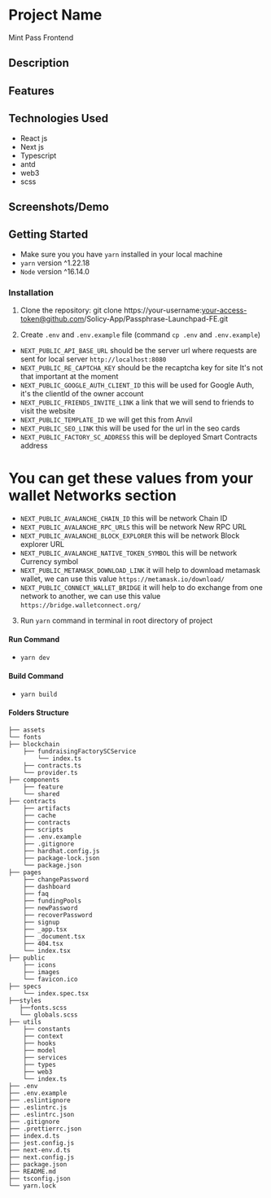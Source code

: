 # Project Name

Mint Pass Frontend

## Description

## Features

## Technologies Used

- React js
- Next js
- Typescript
- antd
- web3
- scss

## Screenshots/Demo

## Getting Started

- Make sure you you have `yarn` installed in your local machine
- `yarn` version ^1.22.18
- `Node` version ^16.14.0

### Installation

1. Clone the repository:
   git clone https://your-username:your-access-token@github.com/Solicy-App/Passphrase-Launchpad-FE.git

2. Create `.env` and `.env.example` file (command `cp .env` and `.env.example`)

- `NEXT_PUBLIC_API_BASE_URL` should be the server url where requests are sent
  for local server `http://localhost:8080`
- `NEXT_PUBLIC_RE_CAPTCHA_KEY` should be the recaptcha key for site
  It's not that important at the moment
- `NEXT_PUBLIC_GOOGLE_AUTH_CLIENT_ID` this will be used for Google Auth, it's the clientId of the owner account
- `NEXT_PUBLIC_FRIENDS_INVITE_LINK` a link that we will send to friends to visit the website
- `NEXT_PUBLIC_TEMPLATE_ID` we will get this from Anvil
- `NEXT_PUBLIC_SEO_LINK` this will be used for the url in the seo cards
- `NEXT_PUBLIC_FACTORY_SC_ADDRESS` this will be deployed Smart Contracts address

# You can get these values from your wallet Networks section

- `NEXT_PUBLIC_AVALANCHE_CHAIN_ID` this will be network Chain ID
- `NEXT_PUBLIC_AVALANCHE_RPC_URLS` this will be network New RPC URL
- `NEXT_PUBLIC_AVALANCHE_BLOCK_EXPLORER` this will be network Block explorer URL
- `NEXT_PUBLIC_AVALANCHE_NATIVE_TOKEN_SYMBOL` this will be network Currency symbol
- `NEXT_PUBLIC_METAMASK_DOWNLOAD_LINK` it will help to download metamask wallet, we can use this value `https://metamask.io/download/`
- `NEXT_PUBLIC_CONNECT_WALLET_BRIDGE` it will help to do exchange from one network to another, we can use this value `https://bridge.walletconnect.org/`

3. Run `yarn` command in terminal in root directory of project

#### Run Command

- `yarn dev`

#### Build Command

- `yarn build`

#### Folders Structure

```
├── assets
└── fonts
├── blockchain
    ├── fundraisingFactorySCService
        └── index.ts
    ├── contracts.ts
    └── provider.ts
├── components
    ├── feature
    └── shared
├── contracts
    ├── artifacts
    ├── cache
    ├── contracts
    ├── scripts
    ├── .env.example
    ├── .gitignore
    ├── hardhat.config.js
    ├── package-lock.json
    └── package.json
├── pages
    ├── changePassword
    ├── dashboard
    ├── faq
    ├── fundingPools
    ├── newPassword
    ├── recoverPassword
    ├── signup
    ├── _app.tsx
    ├── _document.tsx
    ├── 404.tsx
    └── index.tsx
├── public
    ├── icons
    ├── images
    └── favicon.ico
├── specs
    └── index.spec.tsx
├──styles
   ├──fonts.scss
   └── globals.scss
├── utils
    ├── constants
    ├── context
    ├── hooks
    ├── model
    ├── services
    ├── types
    ├── web3
    └── index.ts
├── .env
├── .env.example
├── .eslintignore
├── .eslintrc.js
├── .eslintrc.json
├── .gitignore
├── .prettierrc.json
├── index.d.ts
├── jest.config.js
├── next-env.d.ts
├── next.config.js
├── package.json
├── README.md
├── tsconfig.json
└── yarn.lock
```

